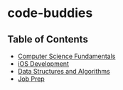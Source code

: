 # code-buddies

## Table of Contents
* [Computer Science Fundamentals](https://github.com/jocelyn-boyd/code-buddies/blob/main/fundamentals.md)
* [iOS Development](https://github.com/jocelyn-boyd/code-buddies/blob/main/ios-development.md)
* [Data Structures and Algorithms](https://github.com/jocelyn-boyd/code-buddies/blob/main/dsa.md)
* [Job Prep](https://github.com/jocelyn-boyd/code-buddies/blob/main/job-prep.md)


